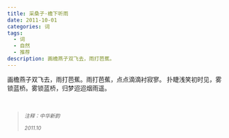 ```yaml
---
title: 采桑子·檐下听雨
date: 2011-10-01
categories: 词
tags:
  - 词
  - 自然
  - 推荐
description: 画檐燕子双飞去，雨打芭蕉。
---
```


画檐燕子双飞去，雨打芭蕉。雨打芭蕉，点点滴滴衬寂寥。
扑睫浅笑初时见，雾锁蓝桥。雾锁蓝桥，归梦迢迢烟雨遥。

<br/>
<blockquote>
<p><small><i>注释：中华新韵</i></small></p>
<p><small><i>2011.10</i></small></p>
</blockquote>